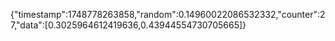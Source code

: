 {"timestamp":1748778263858,"random":0.14960022086532332,"counter":27,"data":[0.3025964612419636,0.43944554730705665]}
